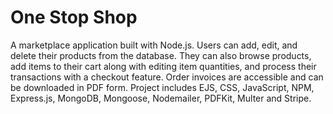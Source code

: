 # One Stop Shop

A marketplace application built with Node.js. Users can add, edit, and delete their products from the database. They can also browse products, add items to their cart along with editing item quantities, and process their transactions with a checkout feature. Order invoices are accessible and can be downloaded in PDF form. Project includes EJS, CSS, JavaScript, NPM, Express.js, MongoDB, Mongoose, Nodemailer, PDFKit, Multer and Stripe.

